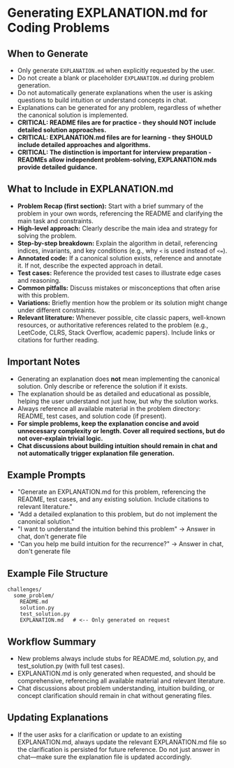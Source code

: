 # Generating EXPLANATION.md for Coding Problems

## When to Generate
- Only generate `EXPLANATION.md` when explicitly requested by the user.
- Do not create a blank or placeholder `EXPLANATION.md` during problem generation.
- Do not automatically generate explanations when the user is asking questions to build intuition or understand concepts in chat.
- Explanations can be generated for any problem, regardless of whether the canonical solution is implemented.
- **CRITICAL: README files are for practice - they should NOT include detailed solution approaches.**
- **CRITICAL: EXPLANATION.md files are for learning - they SHOULD include detailed approaches and algorithms.**
- **CRITICAL: The distinction is important for interview preparation - READMEs allow independent problem-solving, EXPLANATION.mds provide detailed guidance.**

## What to Include in EXPLANATION.md
- **Problem Recap (first section):** Start with a brief summary of the problem in your own words, referencing the README and clarifying the main task and constraints.
- **High-level approach:** Clearly describe the main idea and strategy for solving the problem.
- **Step-by-step breakdown:** Explain the algorithm in detail, referencing indices, invariants, and key conditions (e.g., why `<` is used instead of `<=`).
- **Annotated code:** If a canonical solution exists, reference and annotate it. If not, describe the expected approach in detail.
- **Test cases:** Reference the provided test cases to illustrate edge cases and reasoning.
- **Common pitfalls:** Discuss mistakes or misconceptions that often arise with this problem.
- **Variations:** Briefly mention how the problem or its solution might change under different constraints.
- **Relevant literature:** Whenever possible, cite classic papers, well-known resources, or authoritative references related to the problem (e.g., LeetCode, CLRS, Stack Overflow, academic papers). Include links or citations for further reading.

## Important Notes
- Generating an explanation does **not** mean implementing the canonical solution. Only describe or reference the solution if it exists.
- The explanation should be as detailed and educational as possible, helping the user understand not just how, but why the solution works.
- Always reference all available material in the problem directory: README, test cases, and solution code (if present).
- **For simple problems, keep the explanation concise and avoid unnecessary complexity or length. Cover all required sections, but do not over-explain trivial logic.**
- **Chat discussions about building intuition should remain in chat and not automatically trigger explanation file generation.**

## Example Prompts
- "Generate an EXPLANATION.md for this problem, referencing the README, test cases, and any existing solution. Include citations to relevant literature."
- "Add a detailed explanation to this problem, but do not implement the canonical solution."
- "I want to understand the intuition behind this problem" → Answer in chat, don't generate file
- "Can you help me build intuition for the recurrence?" → Answer in chat, don't generate file

## Example File Structure
```
challenges/
  some_problem/
    README.md
    solution.py
    test_solution.py
    EXPLANATION.md   # <-- Only generated on request
```

## Workflow Summary
- New problems always include stubs for README.md, solution.py, and test_solution.py (with full test cases).
- EXPLANATION.md is only generated when requested, and should be comprehensive, referencing all available material and relevant literature.
- Chat discussions about problem understanding, intuition building, or concept clarification should remain in chat without generating files.

## Updating Explanations
- If the user asks for a clarification or update to an existing EXPLANATION.md, always update the relevant EXPLANATION.md file so the clarification is persisted for future reference. Do not just answer in chat—make sure the explanation file is updated accordingly. 